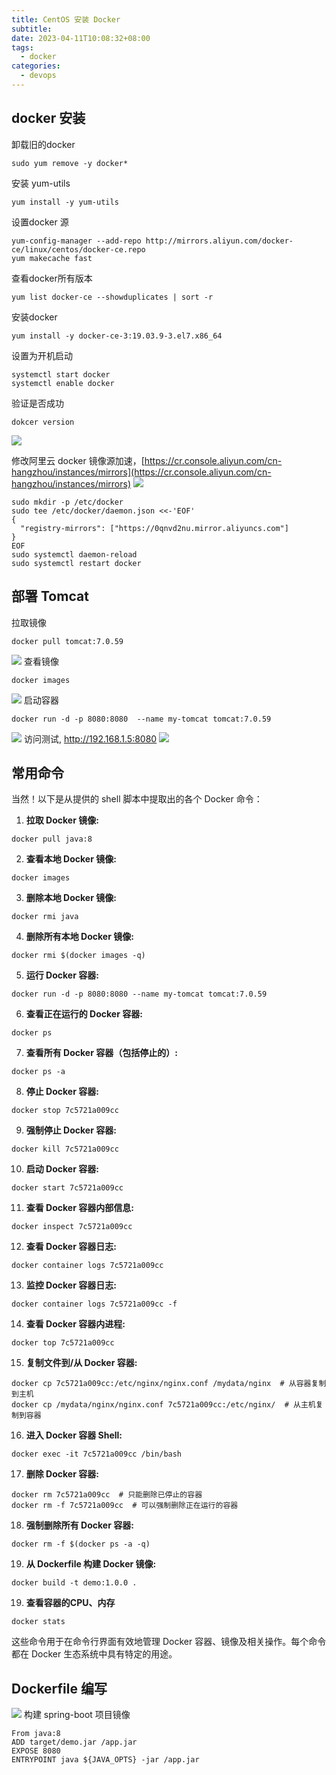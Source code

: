 ```yaml
---
title: CentOS 安装 Docker
subtitle:
date: 2023-04-11T10:08:32+08:00
tags:
  - docker
categories:
  - devops
---
```


## docker 安装

卸载旧的docker
```shell
sudo yum remove -y docker*
```
安装 yum-utils
```shell
yum install -y yum-utils
```
设置docker 源
```shell
yum-config-manager --add-repo http://mirrors.aliyun.com/docker-ce/linux/centos/docker-ce.repo
yum makecache fast
```
查看docker所有版本
```shell
yum list docker-ce --showduplicates | sort -r
```
安装docker
```shell
yum install -y docker-ce-3:19.03.9-3.el7.x86_64
```
设置为开机启动
```shell
systemctl start docker 
systemctl enable docker
```
验证是否成功
```shell
dokcer version
```
![](https://raw.gitmirror.com/telzhou618/images/main/img03/20240423101515.png)

修改阿里云 docker 镜像源加速，[https://cr.console.aliyun.com/cn-hangzhou/instances/mirrors](https://cr.console.aliyun.com/cn-hangzhou/instances/mirrors)
![](https://raw.gitmirror.com/telzhou618/images/main/img03/20240423101725.png)

```shell
sudo mkdir -p /etc/docker
sudo tee /etc/docker/daemon.json <<-'EOF'
{
  "registry-mirrors": ["https://0qnvd2nu.mirror.aliyuncs.com"]
}
EOF
sudo systemctl daemon-reload
sudo systemctl restart docker
```

## 部署 Tomcat
拉取镜像
```shell
docker pull tomcat:7.0.59
```
![](https://raw.gitmirror.com/telzhou618/images/main/img03/20240423103421.png)
查看镜像
```shell
docker images
```
![](https://raw.gitmirror.com/telzhou618/images/main/img03/20240423103456.png)
启动容器
```shell
docker run -d -p 8080:8080  --name my-tomcat tomcat:7.0.59
```
![](https://raw.gitmirror.com/telzhou618/images/main/img03/20240423103612.png)
访问测试, http://192.168.1.5:8080
![](https://raw.gitmirror.com/telzhou618/images/main/img03/20240423104056.png)

## 常用命令

当然！以下是从提供的 shell 脚本中提取出的各个 Docker 命令：

1. **拉取 Docker 镜像:**
```shell
docker pull java:8
```

2. **查看本地 Docker 镜像:**
```shell
docker images
```

3. **删除本地 Docker 镜像:**
```shell
docker rmi java
```

4. **删除所有本地 Docker 镜像:**
```shell
docker rmi $(docker images -q)
```

5. **运行 Docker 容器:**
```shell
docker run -d -p 8080:8080 --name my-tomcat tomcat:7.0.59
```

6. **查看正在运行的 Docker 容器:**
```shell
docker ps
```

7. **查看所有 Docker 容器（包括停止的）:**
```shell
docker ps -a
```

8. **停止 Docker 容器:**
```shell
docker stop 7c5721a009cc
```

9. **强制停止 Docker 容器:**
```shell
docker kill 7c5721a009cc
```

10. **启动 Docker 容器:**
```shell
docker start 7c5721a009cc
```

11. **查看 Docker 容器内部信息:**
```shell
docker inspect 7c5721a009cc
```

12. **查看 Docker 容器日志:**
```shell
docker container logs 7c5721a009cc
```

13. **监控 Docker 容器日志:**
```shell
docker container logs 7c5721a009cc -f
```

14. **查看 Docker 容器内进程:**
```shell
docker top 7c5721a009cc
```

15. **复制文件到/从 Docker 容器:**
```shell
docker cp 7c5721a009cc:/etc/nginx/nginx.conf /mydata/nginx  # 从容器复制到主机
docker cp /mydata/nginx/nginx.conf 7c5721a009cc:/etc/nginx/  # 从主机复制到容器
```

16. **进入 Docker 容器 Shell:**
```shell
docker exec -it 7c5721a009cc /bin/bash
```

17. **删除 Docker 容器:**
```shell
docker rm 7c5721a009cc  # 只能删除已停止的容器
docker rm -f 7c5721a009cc  # 可以强制删除正在运行的容器
```

18. **强制删除所有 Docker 容器:**
```shell
docker rm -f $(docker ps -a -q)
```

19. **从 Dockerfile 构建 Docker 镜像:**
```shell
docker build -t demo:1.0.0 .
```
19. **查看容器的CPU、内存**
```shell
docker stats
```

这些命令用于在命令行界面有效地管理 Docker 容器、镜像及相关操作。每个命令都在 Docker 生态系统中具有特定的用途。

## Dockerfile 编写

![](https://raw.gitmirror.com/telzhou618/images/main/img03/20240423110348.png)
构建 spring-boot 项目镜像
```shell
From java:8
ADD target/demo.jar /app.jar
EXPOSE 8080
ENTRYPOINT java ${JAVA_OPTS} -jar /app.jar

```







